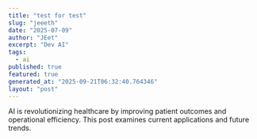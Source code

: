 ```yaml
---
title: "test for test"
slug: "jeeeth"
date: "2025-07-09"
author: "JEet"
excerpt: "Dev AI"
tags:
  - ai
published: true
featured: true
generated_at: "2025-09-21T06:32:40.764346"
layout: "post"
---
```


AI is revolutionizing healthcare by improving patient outcomes and operational efficiency. This post examines current applications and future trends.